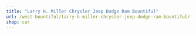 ```yaml
---
title: "Larry H. Miller Chrysler Jeep Dodge Ram Bountiful"
url: /west-bountiful/larry-h-miller-chrysler-jeep-dodge-ram-bountiful/
shop: car
---
```

